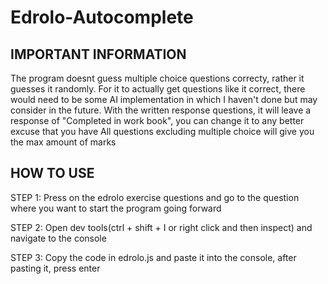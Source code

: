 # Edrolo-Autocomplete
## IMPORTANT INFORMATION

The program doesnt guess multiple choice questions correcty, rather it guesses it randomly. For it to actually get questions like it correct, there would need to be some AI implementation in which I haven't done but may consider in the future.
With the written response questions, it will leave a response of "Completed in work book", you can change it to any better excuse that you have
All questions excluding multiple choice will give you the max amount of marks

## HOW TO USE

STEP 1:
Press on the edrolo exercise questions and go to the question where you want to start the program going forward

STEP 2:
Open dev tools(ctrl + shift + I or right click and then inspect) and navigate to the console

STEP 3:
Copy the code in edrolo.js and paste it into the console, after pasting it, press enter
